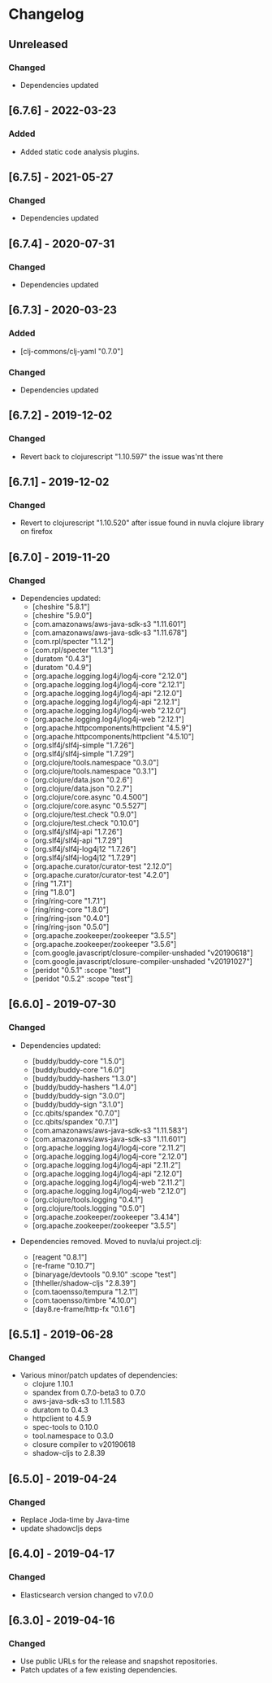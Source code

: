 # Changelog

## Unreleased

### Changed

  - Dependencies updated

## [6.7.6] - 2022-03-23

### Added

  - Added static code analysis plugins. 

## [6.7.5] - 2021-05-27

### Changed

  - Dependencies updated


## [6.7.4] - 2020-07-31

### Changed

  - Dependencies updated

## [6.7.3] - 2020-03-23

### Added

  - [clj-commons/clj-yaml "0.7.0"]

### Changed

  - Dependencies updated
 

## [6.7.2] - 2019-12-02

### Changed

  - Revert back to clojurescript "1.10.597" the issue was'nt there
 
## [6.7.1] - 2019-12-02

### Changed

  - Revert to clojurescript "1.10.520" after issue 
    found in nuvla clojure library on firefox

## [6.7.0] - 2019-11-20

### Changed

  - Dependencies updated:
    -   [cheshire "5.8.1"]
    +   [cheshire "5.9.0"]
    -   [com.amazonaws/aws-java-sdk-s3 "1.11.601"]
    +   [com.amazonaws/aws-java-sdk-s3 "1.11.678"]
    -   [com.rpl/specter "1.1.2"]
    +   [com.rpl/specter "1.1.3"]
    -   [duratom "0.4.3"]
    +   [duratom "0.4.9"]
    -   [org.apache.logging.log4j/log4j-core "2.12.0"]
    +   [org.apache.logging.log4j/log4j-core "2.12.1"]
    -   [org.apache.logging.log4j/log4j-api "2.12.0"]
    +   [org.apache.logging.log4j/log4j-api "2.12.1"]
    -   [org.apache.logging.log4j/log4j-web "2.12.0"]
    +   [org.apache.logging.log4j/log4j-web "2.12.1"]
    -   [org.apache.httpcomponents/httpclient "4.5.9"]
    +   [org.apache.httpcomponents/httpclient "4.5.10"]
    -   [org.slf4j/slf4j-simple "1.7.26"]
    +   [org.slf4j/slf4j-simple "1.7.29"]
    -   [org.clojure/tools.namespace "0.3.0"]
    +   [org.clojure/tools.namespace "0.3.1"]
    -   [org.clojure/data.json "0.2.6"]
    +   [org.clojure/data.json "0.2.7"]
    -   [org.clojure/core.async "0.4.500"]
    +   [org.clojure/core.async "0.5.527"]
    -   [org.clojure/test.check "0.9.0"]
    +   [org.clojure/test.check "0.10.0"]
    -   [org.slf4j/slf4j-api "1.7.26"]
    +   [org.slf4j/slf4j-api "1.7.29"]
    -   [org.slf4j/slf4j-log4j12 "1.7.26"]
    +   [org.slf4j/slf4j-log4j12 "1.7.29"]
    -   [org.apache.curator/curator-test "2.12.0"]
    +   [org.apache.curator/curator-test "4.2.0"]
    -   [ring "1.7.1"]
    +   [ring "1.8.0"]
    -   [ring/ring-core "1.7.1"]
    +   [ring/ring-core "1.8.0"]
    -   [ring/ring-json "0.4.0"]
    +   [ring/ring-json "0.5.0"]
    -   [org.apache.zookeeper/zookeeper "3.5.5"]
    +   [org.apache.zookeeper/zookeeper "3.5.6"]
    -   [com.google.javascript/closure-compiler-unshaded "v20190618"]
    +   [com.google.javascript/closure-compiler-unshaded "v20191027"]
    -   [peridot "0.5.1" :scope "test"]
    +   [peridot "0.5.2" :scope "test"]

## [6.6.0] - 2019-07-30

### Changed

  - Dependencies updated:
    - [buddy/buddy-core "1.5.0"]
    + [buddy/buddy-core "1.6.0"]
    - [buddy/buddy-hashers "1.3.0"]
    + [buddy/buddy-hashers "1.4.0"]
    - [buddy/buddy-sign "3.0.0"]
    + [buddy/buddy-sign "3.1.0"]
    - [cc.qbits/spandex "0.7.0"]
    + [cc.qbits/spandex "0.7.1"]
    - [com.amazonaws/aws-java-sdk-s3 "1.11.583"]
    + [com.amazonaws/aws-java-sdk-s3 "1.11.601"]
    - [org.apache.logging.log4j/log4j-core "2.11.2"]
    + [org.apache.logging.log4j/log4j-core "2.12.0"]
    - [org.apache.logging.log4j/log4j-api "2.11.2"]
    + [org.apache.logging.log4j/log4j-api "2.12.0"]
    - [org.apache.logging.log4j/log4j-web "2.11.2"]
    + [org.apache.logging.log4j/log4j-web "2.12.0"]
    - [org.clojure/tools.logging "0.4.1"]
    + [org.clojure/tools.logging "0.5.0"]
    - [org.apache.zookeeper/zookeeper "3.4.14"]
    + [org.apache.zookeeper/zookeeper "3.5.5"]

  - Dependencies removed. Moved to nuvla/ui project.clj:
    - [reagent "0.8.1"]
    - [re-frame "0.10.7"]
    - [binaryage/devtools "0.9.10" :scope "test"]
    - [thheller/shadow-cljs "2.8.39"]
    - [com.taoensso/tempura "1.2.1"]
    - [com.taoensso/timbre "4.10.0"]
    - [day8.re-frame/http-fx "0.1.6"]

## [6.5.1] - 2019-06-28

### Changed

  - Various minor/patch updates of dependencies:
    - clojure 1.10.1
    - spandex from 0.7.0-beta3 to 0.7.0
    - aws-java-sdk-s3 to 1.11.583
    - duratom to 0.4.3
    - httpclient to 4.5.9
    - spec-tools to 0.10.0
    - tool.namespace to 0.3.0
    - closure compiler to v20190618
    - shadow-cljs to 2.8.39

## [6.5.0] - 2019-04-24

### Changed

  - Replace Joda-time by Java-time
  - update shadowcljs deps

## [6.4.0] - 2019-04-17

### Changed

  - Elasticsearch version changed to v7.0.0

## [6.3.0] - 2019-04-16

### Changed

  - Use public URLs for the release and snapshot repositories.
  - Patch updates of a few existing dependencies.
 
